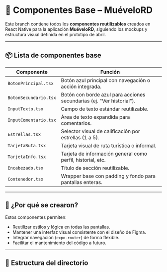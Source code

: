# 🧩 Componentes Base – MuéveloRD

Este branch contiene todos los **componentes reutilizables** creados en React Native para la aplicación **MuéveloRD**, siguiendo los mockups y estructura visual definida en el prototipo de abril.

---

## 📦 Lista de componentes base

| Componente              | Función                                                                 |
|-------------------------|-------------------------------------------------------------------------|
| `BotonPrincipal.tsx`    | Botón azul principal con navegación o acción integrada.                |
| `BotonSecundario.tsx`   | Botón con borde azul para acciones secundarias (ej. "Ver historial").  |
| `InputTexto.tsx`        | Campo de texto estándar reutilizable.                                  |
| `InputComentario.tsx`   | Área de texto expandida para comentarios.                              |
| `Estrellas.tsx`         | Selector visual de calificación por estrellas (1 a 5).                 |
| `TarjetaRuta.tsx`       | Tarjeta visual de ruta turística o informal.                           |
| `TarjetaInfo.tsx`       | Tarjeta de información general como perfil, historial, etc.            |
| `Encabezado.tsx`        | Título de sección reutilizable.                                        |
| `Contenedor.tsx`        | Wrapper base con padding y fondo para pantallas enteras.               |

---

## 🧠 ¿Por qué se crearon?

Estos componentes permiten:
- Reutilizar estilos y lógica en todas las pantallas.
- Mantener una interfaz visual consistente con el diseño de Figma.
- Integrar navegación (`expo-router`) de forma flexible.
- Facilitar el mantenimiento del código a futuro.

---

## 📁 Estructura del directorio

